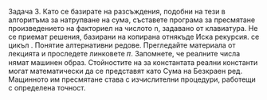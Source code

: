 Задача 3.
Като се базирате на разсъждения, подобни на тези в алгоритъма за натрупване на
сума, съставете програма за пресмятане
произведението
на
факториел на числото n, задавано
от клавиатура. Не се приемат решения, базирани на копирана отнякъде
Иска
рекурсия.
се
цикъл
.
Понятие алтернативни редове. Прегледайте материала от лекцията и проследете линковете
𝜋. Запомнете, че реалните числа нямат машинен образ. Стойностите на
за константата
реални константи могат математически да се представят като Сума на Безкраен ред.
Мащинното им пресмятане става с изчислителни процедури, работещи с определена
точност.
